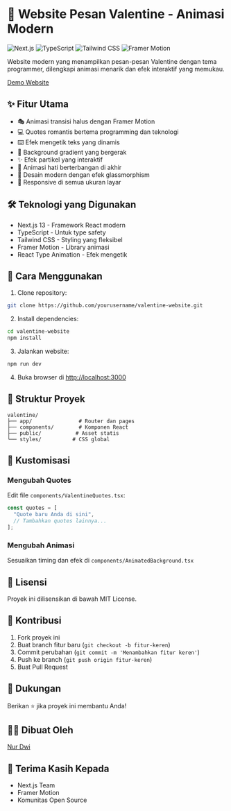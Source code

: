 # 💝 Website Pesan Valentine - Animasi Modern

![Next.js](https://img.shields.io/badge/Next.js-13.5-black)
![TypeScript](https://img.shields.io/badge/TypeScript-5.0-blue)
![Tailwind CSS](https://img.shields.io/badge/Tailwind-3.0-38B2AC)
![Framer Motion](https://img.shields.io/badge/Framer-Motion-ff69b4)

Website modern yang menampilkan pesan-pesan Valentine dengan tema programmer, dilengkapi animasi menarik dan efek interaktif yang memukau.

[Demo Website](https://valentine-messages-demo.vercel.app)

## ✨ Fitur Utama

- 🎭 Animasi transisi halus dengan Framer Motion
- 💻 Quotes romantis bertema programming dan teknologi
- ⌨️ Efek mengetik teks yang dinamis
- 🌈 Background gradient yang bergerak
- ✨ Efek partikel yang interaktif
- 💝 Animasi hati berterbangan di akhir
- 🎨 Desain modern dengan efek glassmorphism
- 📱 Responsive di semua ukuran layar

## 🛠️ Teknologi yang Digunakan

- Next.js 13 - Framework React modern
- TypeScript - Untuk type safety
- Tailwind CSS - Styling yang fleksibel
- Framer Motion - Library animasi
- React Type Animation - Efek mengetik

## 🚀 Cara Menggunakan

1. Clone repository:

```bash
git clone https://github.com/yourusername/valentine-website.git
```

2. Install dependencies:

```bash
cd valentine-website
npm install
```

3. Jalankan website:

```bash
npm run dev
```

4. Buka browser di [http://localhost:3000](http://localhost:3000)

## 📁 Struktur Proyek

```
valentine/
├── app/               # Router dan pages
├── components/        # Komponen React
├── public/           # Asset statis
└── styles/          # CSS global
```

## 🎨 Kustomisasi

### Mengubah Quotes

Edit file `components/ValentineQuotes.tsx`:

```typescript
const quotes = [
  "Quote baru Anda di sini",
  // Tambahkan quotes lainnya...
];
```

### Mengubah Animasi

Sesuaikan timing dan efek di `components/AnimatedBackground.tsx`

## 📝 Lisensi

Proyek ini dilisensikan di bawah MIT License.

## 🤝 Kontribusi

1. Fork proyek ini
2. Buat branch fitur baru (`git checkout -b fitur-keren`)
3. Commit perubahan (`git commit -m 'Menambahkan fitur keren'`)
4. Push ke branch (`git push origin fitur-keren`)
5. Buat Pull Request

## 💖 Dukungan

Berikan ⭐️ jika proyek ini membantu Anda!

## 👨‍💻 Dibuat Oleh

[Nur Dwi](https://github.com/NDP4)

## 🙏 Terima Kasih Kepada

- Next.js Team
- Framer Motion
- Komunitas Open Source
